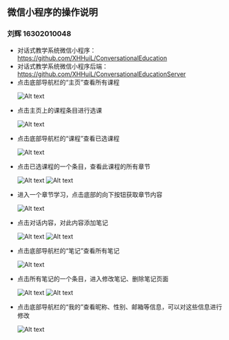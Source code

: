 ## 微信小程序的操作说明
### 刘辉 16302010048
+ 对话式教学系统微信小程序：https://github.com/XHHuiL/ConversationalEducation
+ 对话式教学系统微信小程序后端：https://github.com/XHHuiL/ConversationalEducationServer
+ 点击底部导航栏的“主页”查看所有课程

&nbsp;&nbsp;&nbsp;&nbsp;&nbsp;&nbsp;![Alt text](./home-bar.png)

+ 点击主页上的课程条目进行选课

&nbsp;&nbsp;&nbsp;&nbsp;&nbsp;&nbsp;![Alt text](./select_course.png)

+ 点击底部导航栏的“课程”查看已选课程

&nbsp;&nbsp;&nbsp;&nbsp;&nbsp;&nbsp;![Alt text](./course-bar.png)

+ 点击已选课程的一个条目，查看此课程的所有章节

&nbsp;&nbsp;&nbsp;&nbsp;&nbsp;&nbsp;![Alt text](./taken-course.png) ![Alt text](./chapters.png)

+ 进入一个章节学习，点击底部的向下按钮获取章节内容

&nbsp;&nbsp;&nbsp;&nbsp;&nbsp;&nbsp;![Alt text](./chat.png)

+ 点击对话内容，对此内容添加笔记

&nbsp;&nbsp;&nbsp;&nbsp;&nbsp;&nbsp;![Alt text](./click_content.png) ![Alt text](./add_note.png)

+ 点击底部导航栏的“笔记”查看所有笔记

&nbsp;&nbsp;&nbsp;&nbsp;&nbsp;&nbsp;![Alt text](./note-bar.png)

+ 点击所有笔记的一个条目，进入修改笔记、删除笔记页面

&nbsp;&nbsp;&nbsp;&nbsp;&nbsp;&nbsp;![Alt text](./notes.png) ![Alt text](./change-note.png)

+ 点击底部导航栏的“我的”查看昵称、性别、邮箱等信息，可以对这些信息进行修改

&nbsp;&nbsp;&nbsp;&nbsp;&nbsp;&nbsp;![Alt text](./mine.png)
